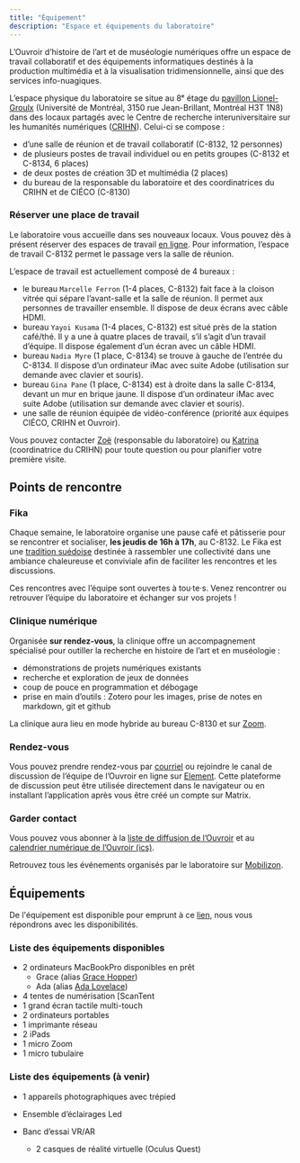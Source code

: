 ```yaml
---
title: "Équipement"
description: "Espace et équipements du laboratoire"
---
```


L’Ouvroir d’histoire de l’art et de muséologie numériques offre un espace de travail collaboratif et des équipements informatiques destinés à la production multimédia et à la visualisation tridimensionnelle, ainsi que des services info-nuagiques.

L’espace physique du laboratoire se situe au 8ᵉ étage du [pavillon Lionel-Groulx](https://plancampus.umontreal.ca/montreal/?tx_udemplancampus_pi1[building]=362) (Université de Montréal, 3150 rue Jean-Brillant, Montréal H3T 1N8) dans des locaux partagés avec le Centre de recherche interuniversitaire sur les humanités numériques ([CRIHN](https://www.crihn.org)). Celui-ci se compose&nbsp;:

- d’une salle de réunion et de travail collaboratif (C-8132, 12 personnes)
- de plusieurs postes de travail individuel ou en petits groupes (C-8132 et C-8134, 6 places)
- de deux postes de création 3D et multimédia (2 places)
- du bureau de la responsable du laboratoire et des coordinatrices du CRIHN et de CIÉCO (C-8130)

### Réserver une place de travail

Le laboratoire vous accueille dans ses nouveaux locaux. Vous pouvez dès à présent réserver des espaces de travail [en ligne](https://docs.google.com/spreadsheets/d/1eyWN2qtfXiWGzQESRjXJAXzpsEp5Cc756iMJHbkQsIU/edit?gid=2106540977#gid=2106540977). Pour information, l’espace de travail C-8132 permet le passage vers la salle de réunion. 

L’espace de travail est actuellement composé de 4 bureaux&nbsp;:

- le bureau `Marcelle Ferron` (1-4 places, C-8132) fait face à la cloison vitrée qui sépare l’avant-salle et la salle de réunion. Il permet aux personnes de travailler ensemble. Il dispose de deux écrans avec câble HDMI.
- bureau `Yayoi Kusama` (1-4 places, C-8132) est situé près de la station café/thé. Il y a une à quatre places de travail, s’il s’agit d’un travail d’équipe. Il dispose également d’un écran avec un câble HDMI.
- bureau `Nadia Myre` (1 place, C-8134) se trouve à gauche de l’entrée du C-8134. Il dispose d’un ordinateur iMac avec suite Adobe (utilisation sur demande avec clavier et souris).
- bureau `Gina Pane` (1 place, C-8134) est à droite dans la salle C-8134, devant un mur en brique jaune. Il dispose d’un ordinateur iMac avec suite Adobe  (utilisation sur demande avec clavier et souris).
- une salle de réunion équipée de vidéo-conférence (priorité aux équipes CIÉCO, CRIHN et Ouvroir). 

Vous pouvez contacter [Zoë](mailto:ouvroir@umontreal.ca) (responsable du laboratoire) ou [Katrina](mailto:giulia.ferretti@umontreal.ca) (coordinatrice du CRIHN) pour toute question ou pour planifier votre première visite.

## Points de rencontre

### Fika

Chaque semaine, le laboratoire organise une pause café et pâtisserie pour se rencontrer et socialiser, **les jeudis de 16h à 17h**, au C-8132. Le Fika est une [tradition suédoise](https://www.swedishfood.com/fika) destinée à rassembler une collectivité dans une ambiance chaleureuse et conviviale afin de faciliter les rencontres et les discussions.

Ces rencontres avec l’équipe sont ouvertes à tou·te·s. Venez rencontrer ou retrouver l’équipe du laboratoire et échanger sur vos projets !

### Clinique numérique

Organisée **sur rendez-vous**, la clinique offre un accompagnement spécialisé pour outiller la recherche en histoire de l’art et en muséologie :

- démonstrations de projets numériques existants
- recherche et exploration de jeux de données
- coup de pouce en programmation et débogage
- prise en main d’outils : Zotero pour les images, prise de notes en markdown, git et github

La clinique aura lieu en mode hybride au bureau C-8130 et sur [Zoom](https://umontreal.zoom.us/j/82480661654?pwd=cUlzb09hZ3lkd2UvcmpPbTdmQkZBQT09).

### Rendez-vous

Vous pouvez prendre rendez-vous par [courriel](mailto:ouvroir@umontreal.ca) ou rejoindre le canal de discussion de l’équipe de l’Ouvroir en ligne sur [Element](https://matrix.to/#/!AaxspHhzNUgFJpDKTr:matrix.org?via=matrix.org). Cette plateforme de discussion peut être utilisée directement dans le navigateur ou en installant l’application après vous être créé un compte sur Matrix.

### Garder contact

Vous pouvez vous abonner à la [liste de diffusion de l’Ouvroir](https://listes.umontreal.ca/wws/subscribe/ouvroir/) et au [calendrier numérique de l’Ouvroir (ics)](https://outlook.office365.com/owa/calendar/00612925e3e44352a2fecda3cc840ee0@umontreal.ca/c2e6e5f6a7264c3b99fb9f6ef3f69b617923860242817213963/calendar.ics).

Retrouvez tous les événements organisés par le laboratoire sur [Mobilizon](https://mobilizon.fr/@ouvroir_lab/events/).

## Équipements

De l'équipement est disponible pour emprunt à ce [lien](https://docs.google.com/forms/d/e/1FAIpQLSfHke6ionjNqTVXuHP98XDta5GFmk22yGTfz9ZDUKn4G7Ue6Q/viewform), nous vous répondrons avec les disponibilités. 

### Liste des équipements disponibles

- 2 ordinateurs MacBookPro disponibles en prêt
  - Grace (alias [Grace Hopper](https://fr.wikipedia.org/wiki/Grace_Hopper/))
  - Ada (alias [Ada Lovelace](https://fr.wikipedia.org/wiki/Ada_Lovelace/))
- 4 tentes de numérisation [ScanTent
- 1 grand écran tactile multi-touch
- 2 ordinateurs portables
- 1 imprimante réseau 
- 2 iPads
- 1 micro Zoom
- 1 micro tubulaire

### Liste des équipements (à venir)

- 1 appareils photographiques avec trépied

- Ensemble d’éclairages Led

- Banc d’essai VR/AR 
  - 2 casques de réalité virtuelle (Oculus Quest) 
  
    
